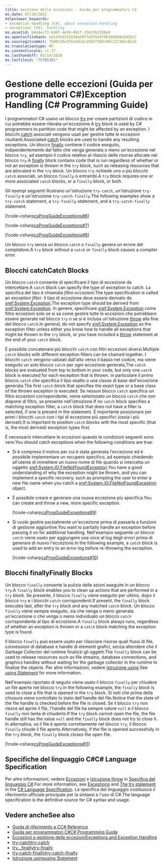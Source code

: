 ```yaml
---
title: Gestione delle eccezioni - Guida per programmatori C#
ms.date: 07/20/2015
helpviewer_keywords:
- exception handling [C#], about exception handling
- exceptions [C#], handling
ms.assetid: b4e4ecf2-b907-4e58-891f-2563762258e9
ms.openlocfilehash: ee1e5bd15183dad9ffe97824f9b194668e9d3b17
ms.sourcegitcommit: 7588136e355e10cbc2582f389c90c127363c02a5
ms.translationtype: MT
ms.contentlocale: it-IT
ms.lasthandoff: 03/14/2020
ms.locfileid: "75705301"
---
```

# <a name="exception-handling-c-programming-guide"></a><span data-ttu-id="72518-102">Gestione delle eccezioni (Guida per programmatori C#)</span><span class="sxs-lookup"><span data-stu-id="72518-102">Exception Handling (C# Programming Guide)</span></span>
<span data-ttu-id="72518-103">I programmatori C# usano un blocco [try](../../language-reference/keywords/try-catch.md) per creare partizioni di codice in cui potrebbe essere rilevata un'eccezione.</span><span class="sxs-lookup"><span data-stu-id="72518-103">A [try](../../language-reference/keywords/try-catch.md) block is used by C# programmers to partition code that might be affected by an exception.</span></span> <span data-ttu-id="72518-104">I blocchi [catch](../../language-reference/keywords/try-catch.md) associati vengono usati per gestire tutte le eccezioni risultanti.</span><span class="sxs-lookup"><span data-stu-id="72518-104">Associated [catch](../../language-reference/keywords/try-catch.md) blocks are used to handle any resulting exceptions.</span></span> <span data-ttu-id="72518-105">Un blocco [finally](../../language-reference/keywords/try-finally.md) contiene il codice eseguito, indipendentemente dal fatto che venga generata o meno un'eccezione nel blocco `try`, ad esempio il codice relativo al rilascio delle risorse allocate nel blocco `try`.</span><span class="sxs-lookup"><span data-stu-id="72518-105">A [finally](../../language-reference/keywords/try-finally.md) block contains code that is run regardless of whether or not an exception is thrown in the `try` block, such as releasing resources that are allocated in the `try` block.</span></span> <span data-ttu-id="72518-106">Un blocco `try` richiede uno o più blocchi `catch` associati, un blocco `finally` o entrambi.</span><span class="sxs-lookup"><span data-stu-id="72518-106">A `try` block requires one or more associated `catch` blocks, or a `finally` block, or both.</span></span>  
  
 <span data-ttu-id="72518-107">Gli esempi seguenti illustrano un'istruzione `try-catch`, un'istruzione `try-finally` e un'istruzione `try-catch-finally`.</span><span class="sxs-lookup"><span data-stu-id="72518-107">The following examples show a `try-catch` statement, a `try-finally` statement, and a `try-catch-finally` statement.</span></span>  
  
 [!code-csharp[csProgGuideExceptions#6](~/samples/snippets/csharp/VS_Snippets_VBCSharp/csProgGuideExceptions/CS/Exceptions.cs#6)]  
  
 [!code-csharp[csProgGuideExceptions#7](~/samples/snippets/csharp/VS_Snippets_VBCSharp/csProgGuideExceptions/CS/Exceptions.cs#7)]  
  
 [!code-csharp[csProgGuideExceptions#8](~/samples/snippets/csharp/VS_Snippets_VBCSharp/csProgGuideExceptions/CS/Exceptions.cs#8)]  
  
 <span data-ttu-id="72518-108">Un blocco `try` senza un blocco `catch` o `finally` genera un errore del compilatore.</span><span class="sxs-lookup"><span data-stu-id="72518-108">A `try` block without a `catch` or `finally` block causes a compiler error.</span></span>  
  
## <a name="catch-blocks"></a><span data-ttu-id="72518-109">Blocchi catch</span><span class="sxs-lookup"><span data-stu-id="72518-109">Catch Blocks</span></span>  
 <span data-ttu-id="72518-110">Un blocco `catch` consente di specificare il tipo di eccezione da intercettare.</span><span class="sxs-lookup"><span data-stu-id="72518-110">A `catch` block can specify the type of exception to catch.</span></span> <span data-ttu-id="72518-111">La specifica del tipo è chiamata *filtro eccezioni*.</span><span class="sxs-lookup"><span data-stu-id="72518-111">The type specification is called an *exception filter*.</span></span> <span data-ttu-id="72518-112">Il tipo di eccezione deve essere derivato da <xref:System.Exception>.</span><span class="sxs-lookup"><span data-stu-id="72518-112">The exception type should be derived from <xref:System.Exception>.</span></span> <span data-ttu-id="72518-113">In genere, specificare <xref:System.Exception> come filtro eccezioni solo se si sa come gestire tutte le eccezioni che potrebbero essere generate nel blocco `try` o se si è inclusa un'istruzione [throw](../../language-reference/keywords/throw.md) alla fine del blocco `catch`.</span><span class="sxs-lookup"><span data-stu-id="72518-113">In general, do not specify <xref:System.Exception> as the exception filter unless either you know how to handle all exceptions that might be thrown in the `try` block, or you have included a [throw](../../language-reference/keywords/throw.md) statement at the end of your `catch` block.</span></span>  
  
 <span data-ttu-id="72518-114">È possibile concatenare più blocchi `catch` con filtri eccezioni diversi.</span><span class="sxs-lookup"><span data-stu-id="72518-114">Multiple `catch` blocks with different exception filters can be chained together.</span></span> <span data-ttu-id="72518-115">I blocchi `catch` vengono valutati dall'alto verso il basso nel codice, ma viene eseguito un solo blocco `catch` per ogni eccezione generata,</span><span class="sxs-lookup"><span data-stu-id="72518-115">The `catch` blocks are evaluated from top to bottom in your code, but only one `catch` block is executed for each exception that is thrown.</span></span> <span data-ttu-id="72518-116">in particolare il primo blocco `catch` che specifica il tipo esatto o una classe di base dell'eccezione generata.</span><span class="sxs-lookup"><span data-stu-id="72518-116">The first `catch` block that specifies the exact type or a base class of the thrown exception is executed.</span></span> <span data-ttu-id="72518-117">Se nessun blocco `catch` specifica un filtro eccezioni corrispondente, viene selezionato un blocco `catch` che non dispone di filtro, se presente nell'istruzione.</span><span class="sxs-lookup"><span data-stu-id="72518-117">If no `catch` block specifies a matching exception filter, a `catch` block that does not have a filter is selected, if one is present in the statement.</span></span> <span data-ttu-id="72518-118">È importante posizionare per primi i blocchi `catch` con i tipi di eccezione più specifici (ossia i più derivati).</span><span class="sxs-lookup"><span data-stu-id="72518-118">It is important to position `catch` blocks with the most specific (that is, the most derived) exception types first.</span></span>  
  
 <span data-ttu-id="72518-119">È necessario intercettare le eccezioni quando le condizioni seguenti sono vere:</span><span class="sxs-lookup"><span data-stu-id="72518-119">You should catch exceptions when the following conditions are true:</span></span>  
  
- <span data-ttu-id="72518-120">Si è compreso il motivo per cui è stata generata l'eccezione ed è possibile implementare un recupero specifico, ad esempio chiedendo all'utente di immettere un nuovo nome di file quando si intercetta un oggetto <xref:System.IO.FileNotFoundException>.</span><span class="sxs-lookup"><span data-stu-id="72518-120">You have a good understanding of why the exception might be thrown, and you can implement a specific recovery, such as prompting the user to enter a new file name when you catch a <xref:System.IO.FileNotFoundException> object.</span></span>  
  
- <span data-ttu-id="72518-121">È possibile creare e generare una nuova eccezione più specifica.</span><span class="sxs-lookup"><span data-stu-id="72518-121">You can create and throw a new, more specific exception.</span></span>  
  
     [!code-csharp[csProgGuideExceptions#9](~/samples/snippets/csharp/VS_Snippets_VBCSharp/csProgGuideExceptions/CS/Exceptions.cs#9)]  
  
- <span data-ttu-id="72518-122">Si vuole gestire parzialmente un'eccezione prima di passarla a funzioni di gestione aggiuntive.</span><span class="sxs-lookup"><span data-stu-id="72518-122">You want to partially handle an exception before passing it on for additional handling.</span></span> <span data-ttu-id="72518-123">Nell'esempio seguente un blocco `catch` viene usato per aggiungere una voce al log degli errori prima di generare di nuovo l'eccezione.</span><span class="sxs-lookup"><span data-stu-id="72518-123">In the following example, a `catch` block is used to add an entry to an error log before re-throwing the exception.</span></span>  
  
     [!code-csharp[csProgGuideExceptions#10](~/samples/snippets/csharp/VS_Snippets_VBCSharp/csProgGuideExceptions/CS/Exceptions.cs#10)]  
  
## <a name="finally-blocks"></a><span data-ttu-id="72518-124">Blocchi finally</span><span class="sxs-lookup"><span data-stu-id="72518-124">Finally Blocks</span></span>  
 <span data-ttu-id="72518-125">Un blocco `finally` consente la pulizia delle azioni eseguite in un blocco `try`.</span><span class="sxs-lookup"><span data-stu-id="72518-125">A `finally` block enables you to clean up actions that are performed in a `try` block.</span></span> <span data-ttu-id="72518-126">Se presente, il blocco `finally` viene eseguito per ultimo, dopo il blocco `try` e i blocchi `catch` corrispondenti.</span><span class="sxs-lookup"><span data-stu-id="72518-126">If present, the `finally` block executes last, after the `try` block and any matched `catch` block.</span></span> <span data-ttu-id="72518-127">Un blocco `finally` viene sempre eseguito, sia che venga o meno generata un'eccezione o che venga o meno individuato un blocco `catch` corrispondente al tipo di eccezione.</span><span class="sxs-lookup"><span data-stu-id="72518-127">A `finally` block always runs, regardless of whether an exception is thrown or a `catch` block matching the exception type is found.</span></span>  
  
 <span data-ttu-id="72518-128">Il blocco `finally` può essere usato per rilasciare risorse quali flussi di file, connessioni di database e handle di elementi grafici, senza attendere che il Garbage Collector del runtime finalizzi gli oggetti.</span><span class="sxs-lookup"><span data-stu-id="72518-128">The `finally` block can be used to release resources such as file streams, database connections, and graphics handles without waiting for the garbage collector in the runtime to finalize the objects.</span></span> <span data-ttu-id="72518-129">Per altre informazioni, vedere [Istruzione using](../../language-reference/keywords/using-statement.md).</span><span class="sxs-lookup"><span data-stu-id="72518-129">See [using Statement](../../language-reference/keywords/using-statement.md) for more information.</span></span>  
  
 <span data-ttu-id="72518-130">Nell'esempio riportato di seguito viene usato il blocco `finally` per chiudere un file aperto nel blocco `try`.</span><span class="sxs-lookup"><span data-stu-id="72518-130">In the following example, the `finally` block is used to close a file that is opened in the `try` block.</span></span> <span data-ttu-id="72518-131">Si noti che prima della chiusura viene controllato lo stato dell'handle del file.</span><span class="sxs-lookup"><span data-stu-id="72518-131">Notice that the state of the file handle is checked before the file is closed.</span></span> <span data-ttu-id="72518-132">Se il blocco `try` non riesce ad aprire il file, l'handle del file ha sempre valore `null` e il blocco `finally` non tenta di chiuderlo.</span><span class="sxs-lookup"><span data-stu-id="72518-132">If the `try` block cannot open the file, the file handle still has the value `null` and the `finally` block does not try to close it.</span></span> <span data-ttu-id="72518-133">In alternativa, se il file è aperto correttamente nel blocco `try`, il blocco `finally` chiude il file aperto.</span><span class="sxs-lookup"><span data-stu-id="72518-133">Alternatively, if the file is opened successfully in the `try` block, the `finally` block closes the open file.</span></span>  
  
 [!code-csharp[csProgGuideExceptions#11](~/samples/snippets/csharp/VS_Snippets_VBCSharp/csProgGuideExceptions/CS/Exceptions.cs#11)]  
  
## <a name="c-language-specification"></a><span data-ttu-id="72518-134">Specifiche del linguaggio C#</span><span class="sxs-lookup"><span data-stu-id="72518-134">C# Language Specification</span></span>  

<span data-ttu-id="72518-135">Per altre informazioni, vedere [Eccezioni](~/_csharplang/spec/exceptions.md) e [Istruzione throw](~/_csharplang/spec/statements.md#the-try-statement) in [Specifica del linguaggio C#](/dotnet/csharp/language-reference/language-specification/introduction).</span><span class="sxs-lookup"><span data-stu-id="72518-135">For more information, see [Exceptions](~/_csharplang/spec/exceptions.md) and [The try statement](~/_csharplang/spec/statements.md#the-try-statement) in the [C# Language Specification](/dotnet/csharp/language-reference/language-specification/introduction).</span></span> <span data-ttu-id="72518-136">La specifica del linguaggio costituisce il riferimento ufficiale principale per la sintassi e l'uso di C#.</span><span class="sxs-lookup"><span data-stu-id="72518-136">The language specification is the definitive source for C# syntax and usage.</span></span>
  
## <a name="see-also"></a><span data-ttu-id="72518-137">Vedere anche</span><span class="sxs-lookup"><span data-stu-id="72518-137">See also</span></span>

- [<span data-ttu-id="72518-138">Guida di riferimento a C</span><span class="sxs-lookup"><span data-stu-id="72518-138">C# Reference</span></span>](../../language-reference/index.md)
- [<span data-ttu-id="72518-139">Guida per programmatori C#</span><span class="sxs-lookup"><span data-stu-id="72518-139">C# Programming Guide</span></span>](../index.md)
- [<span data-ttu-id="72518-140">Eccezioni e gestione delle eccezioni</span><span class="sxs-lookup"><span data-stu-id="72518-140">Exceptions and Exception Handling</span></span>](./index.md)
- [<span data-ttu-id="72518-141">try-catch</span><span class="sxs-lookup"><span data-stu-id="72518-141">try-catch</span></span>](../../language-reference/keywords/try-catch.md)
- [<span data-ttu-id="72518-142">try...finally</span><span class="sxs-lookup"><span data-stu-id="72518-142">try-finally</span></span>](../../language-reference/keywords/try-finally.md)
- [<span data-ttu-id="72518-143">try-catch-finally</span><span class="sxs-lookup"><span data-stu-id="72518-143">try-catch-finally</span></span>](../../language-reference/keywords/try-catch-finally.md)
- [<span data-ttu-id="72518-144">Istruzione using</span><span class="sxs-lookup"><span data-stu-id="72518-144">using Statement</span></span>](../../language-reference/keywords/using-statement.md)
